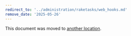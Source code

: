 ```yaml
---
redirect_to: '../administration/raketasks/web_hooks.md'
remove_date: '2025-05-26'
---
```


<!-- markdownlint-disable -->

This document was moved to [another location](../administration/raketasks/web_hooks.md).

<!-- This redirect file can be deleted after <2025-05-26>. -->
<!-- Redirects that point to other docs in the same project expire in three months. -->
<!-- Redirects that point to docs in a different project or site (link is not relative and starts with `https:`) expire in one year. -->
<!-- Before deletion, see: https://docs.gitlab.com/ee/development/documentation/redirects.html -->
